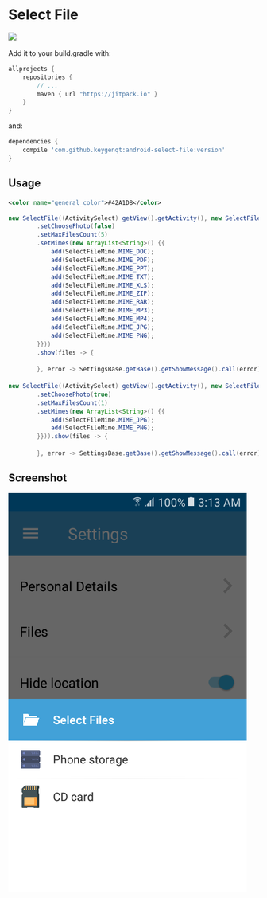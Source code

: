 # Select File

[![](https://jitpack.io/v/keygenqt/android-select-file.svg)](https://jitpack.io/#keygenqt/android-select-file)

Add it to your build.gradle with:
```gradle
allprojects {
    repositories {
        // ...
        maven { url "https://jitpack.io" }
    }
}
```
and:

```gradle
dependencies {
    compile 'com.github.keygenqt:android-select-file:version'
}
```

## Usage

```xml
<color name="general_color">#42A1D8</color>
```

```java
new SelectFile((ActivitySelect) getView().getActivity(), new SelectFileProperties()
        .setChoosePhoto(false)
        .setMaxFilesCount(5)
        .setMimes(new ArrayList<String>() {{
            add(SelectFileMime.MIME_DOC);
            add(SelectFileMime.MIME_PDF);
            add(SelectFileMime.MIME_PPT);
            add(SelectFileMime.MIME_TXT);
            add(SelectFileMime.MIME_XLS);
            add(SelectFileMime.MIME_ZIP);
            add(SelectFileMime.MIME_RAR);
            add(SelectFileMime.MIME_MP3);
            add(SelectFileMime.MIME_MP4);
            add(SelectFileMime.MIME_JPG);
            add(SelectFileMime.MIME_PNG);
        }}))
        .show(files -> {

        }, error -> SettingsBase.getBase().getShowMessage().call(error));

new SelectFile((ActivitySelect) getView().getActivity(), new SelectFileProperties()
        .setChoosePhoto(true)
        .setMaxFilesCount(1)
        .setMimes(new ArrayList<String>() {{
            add(SelectFileMime.MIME_JPG);
            add(SelectFileMime.MIME_PNG);
        }})).show(files -> {

        }, error -> SettingsBase.getBase().getShowMessage().call(error));
```

## Screenshot

![Alt text](https://raw.githubusercontent.com/keygenqt/android-select-file/master/screenshot/1.png "View")
